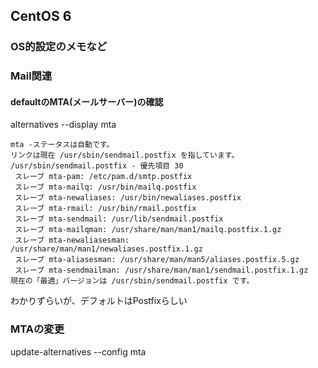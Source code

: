 ## CentOS 6

### OS的設定のメモなど

### Mail関連

#### defaultのMTA(メールサーバー)の確認

alternatives --display mta

```
mta -ステータスは自動です。
リンクは現在 /usr/sbin/sendmail.postfix を指しています。
/usr/sbin/sendmail.postfix - 優先項目 30
 スレーブ mta-pam: /etc/pam.d/smtp.postfix
 スレーブ mta-mailq: /usr/bin/mailq.postfix
 スレーブ mta-newaliases: /usr/bin/newaliases.postfix
 スレーブ mta-rmail: /usr/bin/rmail.postfix
 スレーブ mta-sendmail: /usr/lib/sendmail.postfix
 スレーブ mta-mailqman: /usr/share/man/man1/mailq.postfix.1.gz
 スレーブ mta-newaliasesman: /usr/share/man/man1/newaliases.postfix.1.gz
 スレーブ mta-aliasesman: /usr/share/man/man5/aliases.postfix.5.gz
 スレーブ mta-sendmailman: /usr/share/man/man1/sendmail.postfix.1.gz
現在の「最適」バージョンは /usr/sbin/sendmail.postfix です。
```
わかりずらいが、デフォルトはPostfixらしい

### MTAの変更
update-alternatives --config mta


